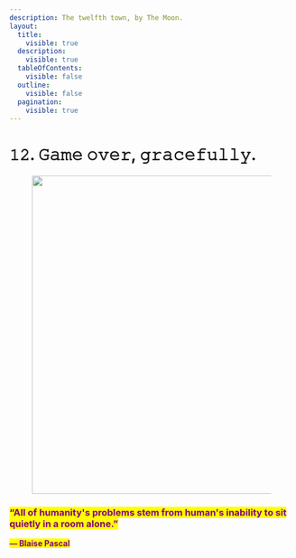 ```yaml
---
description: The twelfth town, by The Moon.
layout:
  title:
    visible: true
  description:
    visible: true
  tableOfContents:
    visible: false
  outline:
    visible: false
  pagination:
    visible: true
---
```


# 𝟷𝟸. 𝙶𝚊𝚖𝚎 𝚘𝚟𝚎𝚛, 𝚐𝚛𝚊𝚌𝚎𝚏𝚞𝚕𝚕𝚢.

<figure><img src="../../../../../../../.gitbook/assets/pexels-btgl-♡-19830591.jpg" alt="" width="563"><figcaption></figcaption></figure>

### <mark style="color:purple;">“All of humanity's problems stem from human's inability to sit quietly in a room alone.”</mark>&#x20;

<mark style="color:purple;">**― Blaise Pascal**</mark>
